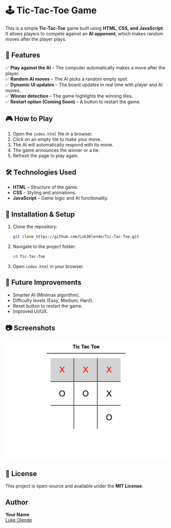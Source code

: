 # 🕹️ Tic-Tac-Toe Game

This is a simple **Tic-Tac-Toe** game built using **HTML, CSS, and JavaScript**. It allows players to compete against an **AI opponent**, which makes random moves after the player plays.

## 🚀 Features

✅ **Play against the AI** – The computer automatically makes a move after the player.  
✅ **Random AI moves** – The AI picks a random empty spot.  
✅ **Dynamic UI updates** – The board updates in real time with player and AI moves.  
✅ **Winner detection** – The game highlights the winning tiles.  
✅ **Restart option (Coming Soon)** – A button to restart the game.

## 🎮 How to Play

1. Open the `index.html` file in a browser.
2. Click on an empty tile to make your move.
3. The AI will automatically respond with its move.
4. The game announces the winner or a tie.
5. Refresh the page to play again.

## 🛠️ Technologies Used

- **HTML** – Structure of the game.
- **CSS** – Styling and animations.
- **JavaScript** – Game logic and AI functionality.

## 🔧 Installation & Setup

1. Clone the repository:
   ```bash
   git clone https://github.com/Luk30lende/Tic-Tac-Toe.git
   ```
2. Navigate to the project folder:
   ```bash
   cd Tic-Tac-Toe
   ```
3. Open `index.html` in your browser.

## 🤖 Future Improvements

- Smarter AI (Minimax algorithm).
- Difficulty levels (Easy, Medium, Hard).
- Reset button to restart the game.
- Improved UI/UX.

 ## 📷 Screenshots

![Screenshot](TicTacToe.html.png)


## 📜 License

This project is open-source and available under the **MIT License**.

## Author

**Your Name**  
[Luke Olende](https://github.com/Luk30lende)
